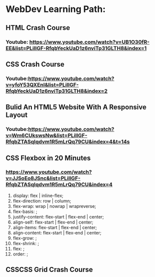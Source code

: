 # WebDev Learning Path:
## HTML Crash Course
### Youtube: https://www.youtube.com/watch?v=UB1O30fR-EE&list=PLillGF-RfqbYeckUaD1z6nviTp31GLTH8&index=1

## CSS Crash Course
### Youtube:https://www.youtube.com/watch?v=yfoY53QXEnI&list=PLillGF-RfqbYeckUaD1z6nviTp31GLTH8&index=2

## Bulid An HTML5 Website With A Responsive Layout
### Youtube:https://www.youtube.com/watch?v=Wm6CUkswsNw&list=PLillGF-RfqbZTASqIqdvm1R5mLrQq79CU&index=4&t=14s

## CSS Flexbox in 20 Minutes
### https://www.youtube.com/watch?v=JJSoEo8JSnc&list=PLillGF-RfqbZTASqIqdvm1R5mLrQq79CU&index=4

1. display: flex | inline-flex;
2. flex-direction: row | column;
3. flex-wrap: wrap | nowrap | wrapreverse;
4. flex-basis: <length>;
5. justify-content: flex-start | flex-end | center;
6. align-self: flex-start | flex-end | center;
7. align-items: flex-start | flex-end | center;
8. align-content: flex-start | flex-end | center;
9. flex-grow: <number>;
10. flex-shrink: <number>;
11. flex: <integer>;
12. order: <integer>;


## CSSCSS Grid Crash Course
###

